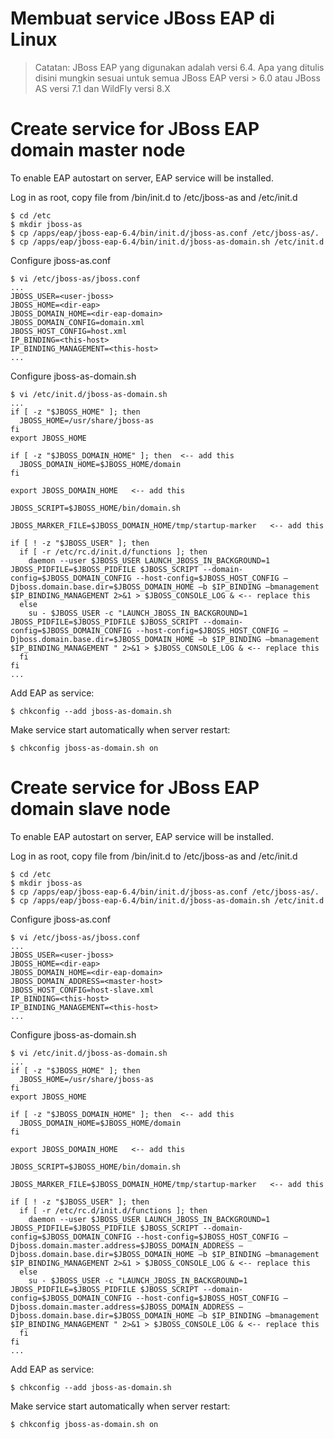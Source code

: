 # Membuat service JBoss EAP di Linux

> Catatan: JBoss EAP yang digunakan adalah versi 6.4. 
  Apa yang ditulis disini mungkin sesuai untuk semua JBoss EAP versi > 6.0 atau JBoss AS versi 7.1 dan WildFly versi 8.X


# Create service for JBoss EAP domain master node

To enable EAP autostart on server, EAP service will be installed.

Log in as root, copy file from <eap>/bin/init.d to /etc/jboss-as and /etc/init.d

```
$ cd /etc
$ mkdir jboss-as
$ cp /apps/eap/jboss-eap-6.4/bin/init.d/jboss-as.conf /etc/jboss-as/. $ cp /apps/eap/jboss-eap-6.4/bin/init.d/jboss-as-domain.sh /etc/init.d
```

Configure jboss-as.conf

```
$ vi /etc/jboss-as/jboss.conf
...
JBOSS_USER=<user-jboss>
JBOSS_HOME=<dir-eap>
JBOSS_DOMAIN_HOME=<dir-eap-domain>
JBOSS_DOMAIN_CONFIG=domain.xml
JBOSS_HOST_CONFIG=host.xml
IP_BINDING=<this-host>
IP_BINDING_MANAGEMENT=<this-host>
...
```

Configure jboss-as-domain.sh

```
$ vi /etc/init.d/jboss-as-domain.sh 
...
if [ -z "$JBOSS_HOME" ]; then
  JBOSS_HOME=/usr/share/jboss-as
fi
export JBOSS_HOME

if [ -z "$JBOSS_DOMAIN_HOME" ]; then  <-- add this
  JBOSS_DOMAIN_HOME=$JBOSS_HOME/domain
fi

export JBOSS_DOMAIN_HOME   <-- add this

JBOSS_SCRIPT=$JBOSS_HOME/bin/domain.sh

JBOSS_MARKER_FILE=$JBOSS_DOMAIN_HOME/tmp/startup-marker   <-- add this

if [ ! -z "$JBOSS_USER" ]; then
  if [ -r /etc/rc.d/init.d/functions ]; then
    daemon --user $JBOSS_USER LAUNCH_JBOSS_IN_BACKGROUND=1 JBOSS_PIDFILE=$JBOSS_PIDFILE $JBOSS_SCRIPT --domain-config=$JBOSS_DOMAIN_CONFIG --host-config=$JBOSS_HOST_CONFIG –Djboss.domain.base.dir=$JBOSS_DOMAIN_HOME –b $IP_BINDING –bmanagement $IP_BINDING_MANAGEMENT 2>&1 > $JBOSS_CONSOLE_LOG & <-- replace this
  else
    su - $JBOSS_USER -c "LAUNCH_JBOSS_IN_BACKGROUND=1 JBOSS_PIDFILE=$JBOSS_PIDFILE $JBOSS_SCRIPT --domain-config=$JBOSS_DOMAIN_CONFIG --host-config=$JBOSS_HOST_CONFIG –Djboss.domain.base.dir=$JBOSS_DOMAIN_HOME –b $IP_BINDING –bmanagement $IP_BINDING_MANAGEMENT " 2>&1 > $JBOSS_CONSOLE_LOG & <-- replace this
  fi
fi
...
```

Add EAP as service:

```
$ chkconfig --add jboss-as-domain.sh
```

Make service start automatically when server restart:
```
$ chkconfig jboss-as-domain.sh on
```

# Create service for JBoss EAP domain slave node

To enable EAP autostart on server, EAP service will be installed.

Log in as root, copy file from <eap>/bin/init.d to /etc/jboss-as and /etc/init.d

```
$ cd /etc
$ mkdir jboss-as
$ cp /apps/eap/jboss-eap-6.4/bin/init.d/jboss-as.conf /etc/jboss-as/. $ cp /apps/eap/jboss-eap-6.4/bin/init.d/jboss-as-domain.sh /etc/init.d
```

Configure jboss-as.conf

```
$ vi /etc/jboss-as/jboss.conf
...
JBOSS_USER=<user-jboss>
JBOSS_HOME=<dir-eap>
JBOSS_DOMAIN_HOME=<dir-eap-domain>
JBOSS_DOMAIN_ADDRESS=<master-host>
JBOSS_HOST_CONFIG=host-slave.xml
IP_BINDING=<this-host>
IP_BINDING_MANAGEMENT=<this-host>
...
```

Configure jboss-as-domain.sh

```
$ vi /etc/init.d/jboss-as-domain.sh 
...
if [ -z "$JBOSS_HOME" ]; then
  JBOSS_HOME=/usr/share/jboss-as
fi
export JBOSS_HOME

if [ -z "$JBOSS_DOMAIN_HOME" ]; then  <-- add this
  JBOSS_DOMAIN_HOME=$JBOSS_HOME/domain
fi

export JBOSS_DOMAIN_HOME   <-- add this

JBOSS_SCRIPT=$JBOSS_HOME/bin/domain.sh

JBOSS_MARKER_FILE=$JBOSS_DOMAIN_HOME/tmp/startup-marker   <-- add this

if [ ! -z "$JBOSS_USER" ]; then
  if [ -r /etc/rc.d/init.d/functions ]; then
    daemon --user $JBOSS_USER LAUNCH_JBOSS_IN_BACKGROUND=1 JBOSS_PIDFILE=$JBOSS_PIDFILE $JBOSS_SCRIPT --domain-config=$JBOSS_DOMAIN_CONFIG --host-config=$JBOSS_HOST_CONFIG – Djboss.domain.master.address=$JBOSS_DOMAIN_ADDRESS – Djboss.domain.base.dir=$JBOSS_DOMAIN_HOME –b $IP_BINDING –bmanagement $IP_BINDING_MANAGEMENT 2>&1 > $JBOSS_CONSOLE_LOG & <-- replace this
  else
    su - $JBOSS_USER -c "LAUNCH_JBOSS_IN_BACKGROUND=1 JBOSS_PIDFILE=$JBOSS_PIDFILE $JBOSS_SCRIPT --domain-config=$JBOSS_DOMAIN_CONFIG --host-config=$JBOSS_HOST_CONFIG – Djboss.domain.master.address=$JBOSS_DOMAIN_ADDRESS – Djboss.domain.base.dir=$JBOSS_DOMAIN_HOME –b $IP_BINDING –bmanagement $IP_BINDING_MANAGEMENT " 2>&1 > $JBOSS_CONSOLE_LOG & <-- replace this
  fi
fi
...
```

Add EAP as service:

```
$ chkconfig --add jboss-as-domain.sh
```

Make service start automatically when server restart:
```
$ chkconfig jboss-as-domain.sh on
```
